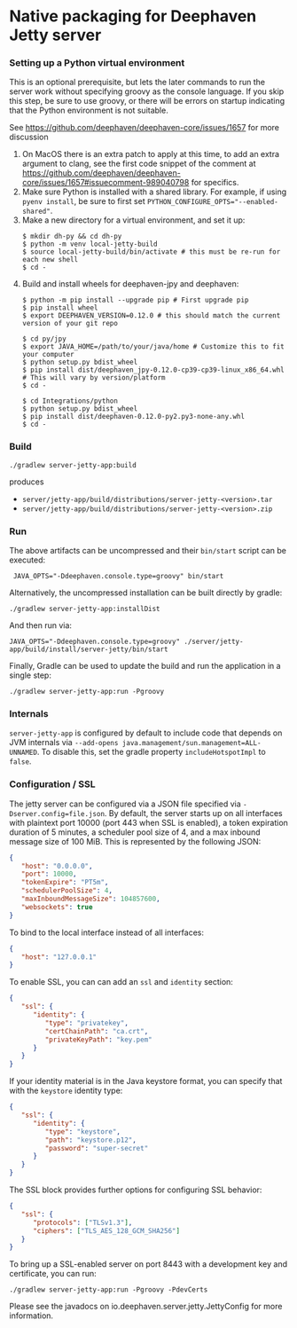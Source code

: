 # Native packaging for Deephaven Jetty server

### Setting up a Python virtual environment

This is an optional prerequisite, but lets the later commands to run the server work without
specifying groovy as the console language. If you skip this step, be sure to use groovy, or
there will be errors on startup indicating that the Python environment is not suitable.

See https://github.com/deephaven/deephaven-core/issues/1657 for more discussion

1. On MacOS there is an extra patch to apply at this time, to add an extra argument to clang,
see the first code snippet of the comment at
https://github.com/deephaven/deephaven-core/issues/1657#issuecomment-989040798 for specifics.
1. Make sure Python is installed with a shared library. For example, if using `pyenv install`,
be sure to first set `PYTHON_CONFIGURE_OPTS="--enabled-shared"`.
1. Make a new directory for a virtual environment, and set it up:
    ```shell
    $ mkdir dh-py && cd dh-py
    $ python -m venv local-jetty-build
    $ source local-jetty-build/bin/activate # this must be re-run for each new shell
    $ cd -
   ```
1. Build and install wheels for deephaven-jpy and deephaven:
    ```shell
    $ python -m pip install --upgrade pip # First upgrade pip
    $ pip install wheel
    $ export DEEPHAVEN_VERSION=0.12.0 # this should match the current version of your git repo

    $ cd py/jpy
    $ export JAVA_HOME=/path/to/your/java/home # Customize this to fit your computer
    $ python setup.py bdist_wheel
    $ pip install dist/deephaven_jpy-0.12.0-cp39-cp39-linux_x86_64.whl # This will vary by version/platform
    $ cd -

    $ cd Integrations/python
    $ python setup.py bdist_wheel
    $ pip install dist/deephaven-0.12.0-py2.py3-none-any.whl
    $ cd -
    ```


### Build

```shell
./gradlew server-jetty-app:build
```

produces

* `server/jetty-app/build/distributions/server-jetty-<version>.tar`
* `server/jetty-app/build/distributions/server-jetty-<version>.zip`

### Run

The above artifacts can be uncompressed and their `bin/start` script can be executed:

```shell
 JAVA_OPTS="-Ddeephaven.console.type=groovy" bin/start
```

Alternatively, the uncompressed installation can be built directly by gradle:

```shell
./gradlew server-jetty-app:installDist
```

And then run via:

```shell
JAVA_OPTS="-Ddeephaven.console.type=groovy" ./server/jetty-app/build/install/server-jetty/bin/start
```

Finally, Gradle can be used to update the build and run the application in a single step:

```shell
./gradlew server-jetty-app:run -Pgroovy
```

### Internals

`server-jetty-app` is configured by default to include code that depends on JVM internals via
`--add-opens java.management/sun.management=ALL-UNNAMED`. To disable this, set the gradle property `includeHotspotImpl`
to `false`.

### Configuration / SSL

The jetty server can be configured via a JSON file specified via `-Dserver.config=file.json`. By default, the server
starts up on all interfaces with plaintext port 10000 (port 443 when SSL is enabled), a token expiration duration of
5 minutes, a scheduler pool size of 4, and a max inbound message size of 100 MiB. This is represented by the following
JSON:

```json
{
   "host": "0.0.0.0",
   "port": 10000,
   "tokenExpire": "PT5m",
   "schedulerPoolSize": 4,
   "maxInboundMessageSize": 104857600,
   "websockets": true
}
```

To bind to the local interface instead of all interfaces:
```json
{
   "host": "127.0.0.1"
}
```

To enable SSL, you can can add an `ssl` and `identity` section:
```json
{
   "ssl": {
      "identity": {
         "type": "privatekey",
         "certChainPath": "ca.crt",
         "privateKeyPath": "key.pem"
      }
   }
}
```

If your identity material is in the Java keystore format, you can specify that with the `keystore` identity type:
```json
{
   "ssl": {
      "identity": {
         "type": "keystore",
         "path": "keystore.p12",
         "password": "super-secret"
      }
   }
}
```

The SSL block provides further options for configuring SSL behavior:
```json
{
   "ssl": {
      "protocols": ["TLSv1.3"],
      "ciphers": ["TLS_AES_128_GCM_SHA256"]
   }
}
```

To bring up a SSL-enabled server on port 8443 with a development key and certificate, you can run:
```shell
./gradlew server-jetty-app:run -Pgroovy -PdevCerts
```

Please see the javadocs on io.deephaven.server.jetty.JettyConfig for more information.
